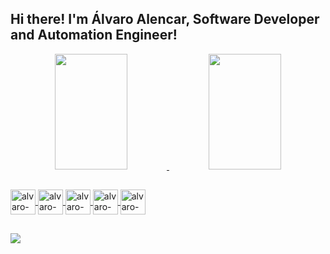 ## Hi there! I'm Álvaro Alencar, Software Developer and Automation Engineer!

<div align="center">
  <a href="https://github.com/alvaroallencar">
  <img height="185em" width="48%" src="https://github-readme-stats.vercel.app/api?username=alvaroallencar&count_private=true&show_icons=true&theme=tokyonight&include_all_commits=true" />
  <img height="185em" width="48%" src="https://github-readme-stats.vercel.app/api/top-langs/?username=alvaroallencar&layout=compact&langs_count=5&theme=tokyonight&count_private=true" />
</div>  

##
  
<div style="display: inline_block">
  <img width="40px" alt="alvaro-javascript" align="center" src="https://cdn.jsdelivr.net/gh/devicons/devicon/icons/javascript/javascript-plain.svg" />
  <img width="40px" alt="alvaro-typescript" align="center" src="https://cdn.jsdelivr.net/gh/devicons/devicon/icons/typescript/typescript-plain.svg" />
  <img width="40px" alt="alvaro-react" align="center" src="https://cdn.jsdelivr.net/gh/devicons/devicon/icons/react/react-original.svg" />
  <img width="40px" alt="alvaro-html" align="center" src="https://cdn.jsdelivr.net/gh/devicons/devicon/icons/html5/html5-plain-wordmark.svg" />
  <img width="40px" alt="alvaro-css" align="center" src="https://cdn.jsdelivr.net/gh/devicons/devicon/icons/css3/css3-plain-wordmark.svg" />
</div>

##
  
<div>
  <a href="https://www.linkedin.com/in/alvaro-romario-cavalcante-alencar/" target="_blank"><img src="https://img.shields.io/badge/LinkedIn-0077B5?style=for-the-badge&logo=linkedin&logoColor=white" target="blank"></a>
  
</div>
